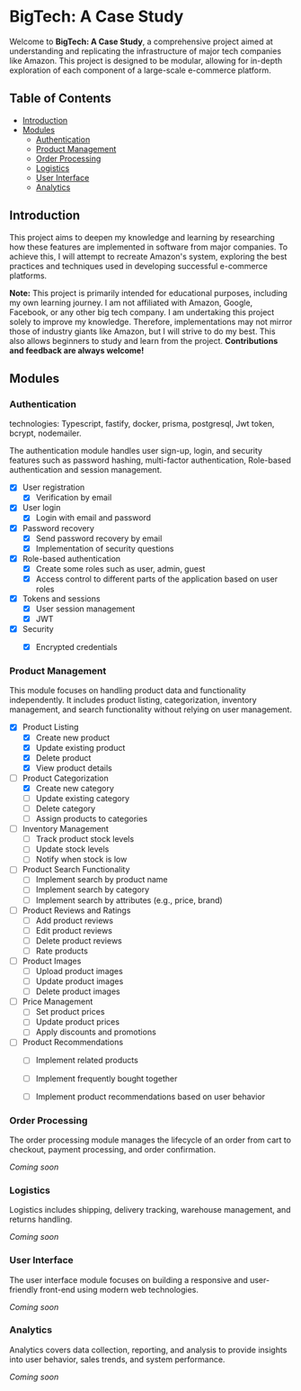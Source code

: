 # BigTech: A Case Study

Welcome to **BigTech: A Case Study**, a comprehensive project aimed at understanding and replicating the infrastructure of major tech companies like Amazon. This project is designed to be modular, allowing for in-depth exploration of each component of a large-scale e-commerce platform.

## Table of Contents

- [Introduction](#introduction)
- [Modules](#modules)
  - [Authentication](#authentication)
  - [Product Management](#product-management)
  - [Order Processing](#order-processing)
  - [Logistics](#logistics)
  - [User Interface](#user-interface)
  - [Analytics](#analytics)
  

## Introduction

This project aims to deepen my knowledge and learning by researching how these features are implemented in software from major companies. To achieve this, I will attempt to recreate Amazon's system, exploring the best practices and techniques used in developing successful e-commerce platforms.

**Note:** This project is primarily intended for educational purposes, including my own learning journey. I am not affiliated with Amazon, Google, Facebook, or any other big tech company. I am undertaking this project solely to improve my knowledge. Therefore, implementations may not mirror those of industry giants like Amazon, but I will strive to do my best. This also allows beginners to study and learn from the project. **Contributions and feedback are always welcome!**


## Modules

### Authentication

technologies: Typescript, fastify, docker, prisma, postgresql, Jwt token, bcrypt, nodemailer.

The authentication module handles user sign-up, login, and security features such as password hashing, multi-factor authentication, Role-based authentication and session management.

- [x] User registration
	- [x] Verification by email
- [x] User login
	- [x] Login with email and password
- [x] Password recovery
	- [x] Send password recovery by email
	- [x] Implementation of security questions
- [x] Role-based authentication
	- [x] Create some roles such as user, admin, guest
	- [x] Access control to different parts of the application based on user roles
- [x] Tokens and sessions
	- [x] User session management
	- [x] JWT
- [x] Security
	- [x] Encrypted credentials


### Product Management

This module focuses on handling product data and functionality independently. It includes product listing, categorization, inventory management, and search functionality without relying on user management.

- [x] Product Listing
	- [x] Create new product
	- [x] Update existing product
	- [x] Delete product
	- [x] View product details
- [ ] Product Categorization
	- [x] Create new category
	- [ ] Update existing category
	- [ ] Delete category
	- [ ] Assign products to categories
- [ ] Inventory Management
	- [ ] Track product stock levels
	- [ ] Update stock levels
	- [ ] Notify when stock is low
- [ ] Product Search Functionality
	- [ ] Implement search by product name
	- [ ] Implement search by category
	- [ ] Implement search by attributes (e.g., price, brand)
- [ ] Product Reviews and Ratings
	- [ ] Add product reviews
	- [ ] Edit product reviews
	- [ ] Delete product reviews
	- [ ] Rate products
- [ ] Product Images
	- [ ] Upload product images
	- [ ] Update product images
	- [ ] Delete product images
- [ ] Price Management
	- [ ] Set product prices
	- [ ] Update product prices
	- [ ] Apply discounts and promotions
- [ ] Product Recommendations
	- [ ] Implement related products
	- [ ] Implement frequently bought together
	- [ ] Implement product recommendations based on user behavior


### Order Processing

The order processing module manages the lifecycle of an order from cart to checkout, payment processing, and order confirmation.

*Coming soon*

### Logistics

Logistics includes shipping, delivery tracking, warehouse management, and returns handling.

*Coming soon*

### User Interface

The user interface module focuses on building a responsive and user-friendly front-end using modern web technologies.

*Coming soon*

### Analytics

Analytics covers data collection, reporting, and analysis to provide insights into user behavior, sales trends, and system performance.

*Coming soon*

